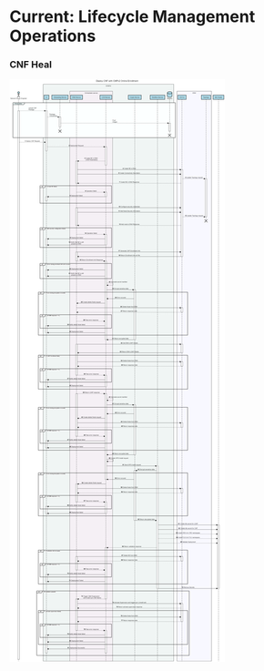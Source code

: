 # Current: Lifecycle Management Operations

### CNF Heal

![CNF_Heal Sequence Diagram](Instantiate_with_CMPv2Enrollment.png)